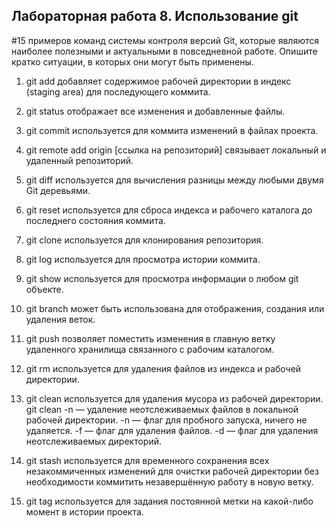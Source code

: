 ## Лабораторная работа 8. Использование git
#15 примеров команд системы контроля версий Git, которые являются наиболее полезными и актуальными в повседневной работе. Опишите кратко ситуации, в которых они могут быть применены.

1. git add
добавляет содержимое рабочей директории в индекс (staging area) для последующего коммита.

2. git status
отображает все изменения и добавленные файлы.

3. git commit
используется для коммита изменений в файлах проекта. 

4. git remote add origin [ссылка на репозиторий]
связывает локальный и удаленный репозиторий.

5. git diff
используется для вычисления разницы между любыми двумя Git деревьями. 

6. git reset
используется для сброса индекса и рабочего каталога до последнего состояния коммита.

7. git clone
используется для клонирования репозитория.

8. git log
используется для просмотра истории коммита.

9. git show
используется для просмотра информации о любом git объекте.

10. git branch
может быть использована для отображения, создания или удаления веток. 

11. git push
позволяет поместить изменения в главную ветку удаленного хранилища связанного с рабочим каталогом.

12. git rm
используется для удаления файлов из индекса и рабочей директории.

13. git clean
используется для удаления мусора из рабочей директории. git clean -n — удаление неотслеживаемых файлов в локальной рабочей директории. -n — флаг для пробного запуска, ничего не удаляется. -f — флаг для удаления файлов. -d — флаг для удаления неотслеживаемых директорий.

14. git stash
используется для временного сохранения всех незакоммиченных изменений для очистки рабочей директории без необходимости коммитить незавершённую работу в новую ветку.

15. git tag
используется для задания постоянной метки на какой-либо момент в истории проекта.
